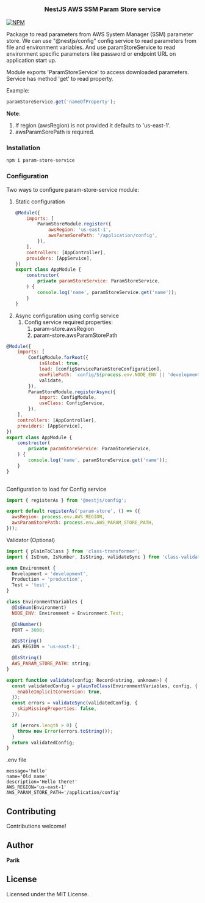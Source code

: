 <h3 align="center">NestJS AWS SSM Param Store service</h3>

[![NPM](https://github.com/typical-organization/param-store-service/actions/workflows/main.yml/badge.svg)](https://github.com/typical-organization/param-store-service/actions/workflows/main.yml)


Package to read parameters from AWS System Manager (SSM) parameter store. 
We can use "@nestjs/config" config service to read parameters from file and environment variables.
And use paramStoreService to read environment specific parameters like password or endpoint URL on application start up.

Module exports 'ParamStoreService' to access downloaded parameters. 
Service has method 'get' to read property.

Example:

```javascript
paramStoreService.get('nameOfProperty');
```

**Note**: 
1. If region (awsRegion) is not provided it defaults to 'us-east-1'.
2. awsParamSorePath is required.

### Installation

```bash
npm i param-store-service
```

### Configuration

Two ways to configure param-store-service module:

1. Static configuration
    ```javascript
    @Module({
        imports: [
            ParamStoreModule.register({
                awsRegion: 'us-east-1',
                awsParamSorePath: '/application/config',
            }),
        ],
        controllers: [AppController],
        providers: [AppService],
    })
    export class AppModule {
        constructor(
            private paramStoreService: ParamStoreService,
        ) {
            console.log('name', paramStoreService.get('name'));
        }
    }
    ```
2. Async configuration using config service
   1. Config service required properties:
      1. param-store.awsRegion
      2. param-store.awsParamStorePath
```javascript
@Module({
    imports: [
        ConfigModule.forRoot({
            isGlobal: true,
            load: [configServiceParamStoreConfiguration],
            envFilePath: `config/${process.env.NODE_ENV || 'development'}.env`,
            validate,
        }),
        ParamStoreModule.registerAsync({
            import: ConfigModule,
            useClass: ConfigService,
        }),
    ],
    controllers: [AppController],
    providers: [AppService],
})
export class AppModule {
    constructor(
        private paramStoreService: ParamStoreService,
    ) {
        console.log('name', paramStoreService.get('name'));
    }
}
  
```
Configuration to load for Config service
```javascript
import { registerAs } from '@nestjs/config';

export default registerAs('param-store', () => ({
  awsRegion: process.env.AWS_REGION,
  awsParamStorePath: process.env.AWS_PARAM_STORE_PATH,
}));
```

Validator (Optional)
```javascript
import { plainToClass } from 'class-transformer';
import { IsEnum, IsNumber, IsString, validateSync } from 'class-validator';

enum Environment {
  Development = 'development',
  Production = 'production',
  Test = 'test',
}

class EnvironmentVariables {
  @IsEnum(Environment)
  NODE_ENV: Environment = Environment.Test;

  @IsNumber()
  PORT = 3000;

  @IsString()
  AWS_REGION = 'us-east-1';

  @IsString()
  AWS_PARAM_STORE_PATH: string;
}

export function validate(config: Record<string, unknown>) {
  const validatedConfig = plainToClass(EnvironmentVariables, config, {
    enableImplicitConversion: true,
  });
  const errors = validateSync(validatedConfig, {
    skipMissingProperties: false,
  });

  if (errors.length > 0) {
    throw new Error(errors.toString());
  }
  return validatedConfig;
}
```
.env file
```text
message='hello'
name='Old name'
description='Hello there!'
AWS_REGION='us-east-1'
AWS_PARAM_STORE_PATH='/application/config'
```
## Contributing

Contributions welcome!

## Author

**Parik**

## License

Licensed under the MIT License.
